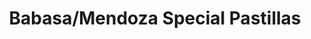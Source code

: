 ---
title: "Babasa/Mendoza Special Pastillas"
url: /batangas-city/babasa-mendoza-special-pastillas/
shop: confectionery
---